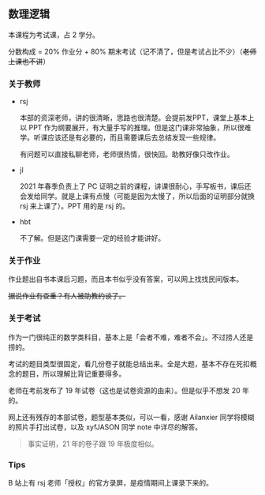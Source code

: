## 数理逻辑

本课程为考试课，占 2 学分。

分数构成 = 20% 作业分 + 80% 期末考试（记不清了，但是考试占比不少）（~~老师上课也不讲~~）

### 关于教师

- rsj

  本部的资深老师，讲的很清晰，思路也很清楚。会提前发PPT，课堂上基本上以 PPT 作为纲要展开，有大量手写的推理。但是这门课非常抽象，所以很难学。听课应该还是有必要的，而且需要课后去总结发现一些规律。

  有问题可以直接私聊老师，老师很热情，很快回。助教好像只改作业。

- jl

  2021 年春季负责上了 PC 证明之前的课程，讲课很耐心，手写板书，课后还会发给同学。就是上课有点慢（可能是因为太慢了，所以后面的证明部分就换 rsj 来上课了）。PPT 用的是 rsj 的。

- hbt

  不了解。但是这门课需要一定的经验才能讲好。

### 关于作业

作业题出自书本课后习题，而且本书似乎没有答案，可以网上找找民间版本。

~~据说作业有查重？有人被助教约谈了。~~

### 关于考试

作为一门很纯正的数学类科目，基本上是「会者不难，难者不会」。不过捞人还是捞的。

考试的题目类型很固定，看几份卷子就能总结出来。全是大题，基本不存在死扣概念的题目，所以理解比背记重要得多。

老师在考前发布了 19 年试卷（这也是试卷资源的由来）。但是似乎不想发 20 年的。

网上还有残存的本部试卷，题型基本类似，可以一看，感谢 Ailanxier 同学将模糊的照片手打出试卷，以及 xyfJASON 同学 note 中详尽的解答。

> 事实证明，21 年的卷子跟 19 年极度相似。

### Tips

B 站上有 rsj 老师「授权」的官方录屏，是疫情期间上课录下来的。

